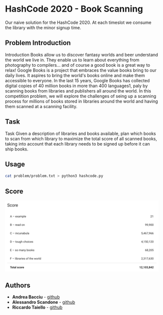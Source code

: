 # HashCode 2020 - Book Scanning

Our naive solution for the HashCode 2020.
At each timeslot we consume the library with the minor signup time.

## Problem Introduction 
Introduction
Books allow us to discover fantasy worlds and beer understand the world we live in. They enable us to learn about everything from photography to compilers... and of course a good book is a great way to relax!
Google Books is a project that embraces the value books bring to our daily lives. It aspires to bring the world's books online and make them accessible to everyone. In the last 15 years, Google Books has collected digital copies of 40 million books in more than 400 languages1, paly by scanning books from libraries and publishers all around the world.
In this competition problem, we will explore the challenges of seing up a scanning process for millions of books stored in libraries around the world and having them scanned at a scanning facility.
## Task
Task
Given a description of libraries and books available, plan which books to scan from which library to maximize the total score of all scanned books, taking into account that each library needs to be signed up before it can ship books.
## Usage
```sh
cat problem/problem.txt > python3 hashcode.py
```

## Score
![hashcode2020_score](extra/hashcode2020_score.png)

## Authors

*   **Andrea Bacciu**  - [github](https://github.com/andreabac3)
*   **Alessandro Scandone**  - [github](https://github.com/ascandone)
*   **Riccardo Taiello**  - [github](https://github.com/Riccardinho22)

